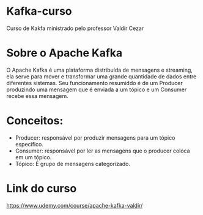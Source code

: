 # Kafka-curso
Curso de Kakfa ministrado pelo professor Valdir Cezar

# Sobre o Apache Kafka

O Apache Kafka é uma plataforma distribuída de mensagens e streaming, ela serve para mover e transformar uma grande quantidade de dados entre diferentes sistemas.
Seu funcionamento resumiddo é de um Producer produzindo uma mensagem que é enviada a um tópico e um Consumer recebe essa mensagem.

# Conceitos:
- Producer: responsável por produzir mensagens para um tópico específico.
- Consumer: responsável por ler as mensagens que o producer coloca em um tópico.
- Tópico: É grupo de mensagens categorizado.

# Link do curso
https://www.udemy.com/course/apache-kafka-valdir/
